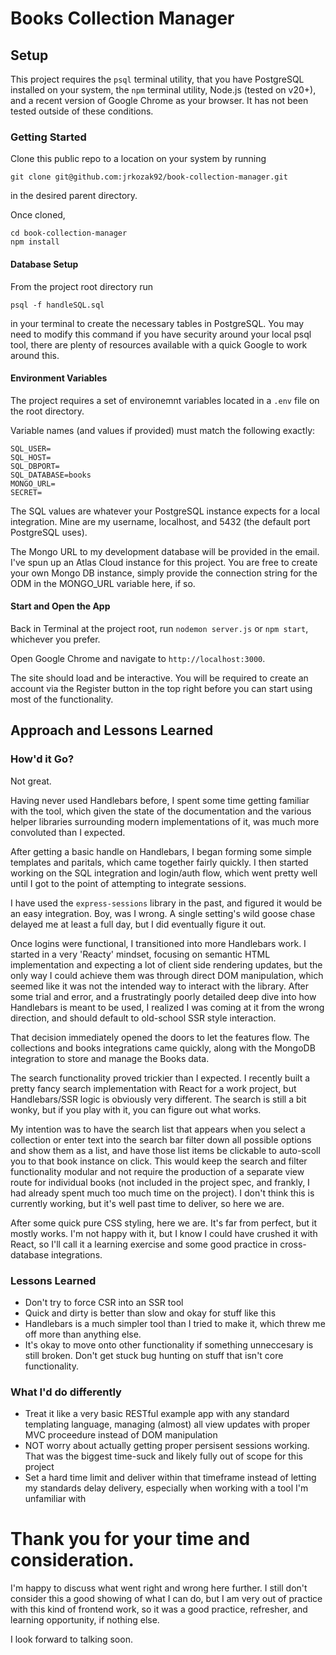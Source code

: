 # Books Collection Manager
## Setup
This project requires the ```psql``` terminal utility, that you have PostgreSQL installed on your system, the ```npm``` terminal utility, Node.js (tested on v20+), and a recent version of Google Chrome as your browser. It has not been tested outside of these conditions.

### Getting Started
Clone this public repo to a location on your system by running 
```
git clone git@github.com:jrkozak92/book-collection-manager.git
```
in the desired parent directory.

Once cloned, 
```
cd book-collection-manager
npm install
```

#### Database Setup
From the project root directory run 
```
psql -f handleSQL.sql
```
in your terminal to create the necessary tables in PostgreSQL. You may need to modify this command if you have security around your local psql tool, there are plenty of resources available with a quick Google to work around this.

#### Environment Variables
The project requires a set of environemnt variables located in a ```.env``` file on the root directory.

Variable names (and values if provided) must match the following exactly:
```
SQL_USER=
SQL_HOST=
SQL_DBPORT=
SQL_DATABASE=books
MONGO_URL=
SECRET=
```

The SQL values are whatever your PostgreSQL instance expects for a local integration. Mine are my username, localhost, and 5432 (the default port PostgreSQL uses).

The Mongo URL to my development database will be provided in the email. I've spun up an Atlas Cloud instance for this project. You are free to create your own Mongo DB instance, simply provide the connection string for the ODM in the MONGO_URL variable here, if so.

#### Start and Open the App
Back in Terminal at the project root, run ```nodemon server.js``` or ```npm start```, whichever you prefer.

Open Google Chrome and navigate to ```http://localhost:3000```.

The site should load and be interactive. You will be required to create an account via the Register button in the top right before you can start using most of the functionality. 

## Approach and Lessons Learned
### How'd it Go?
Not great.

Having never used Handlebars before, I spent some time getting familiar with the tool, which given the state of the documentation and the various helper libraries surrounding modern implementations of it, was much more convoluted than I expected.

After getting a basic handle on Handlebars, I began forming some simple templates and paritals, which came together fairly quickly. I then started working on the SQL integration and login/auth flow, which went pretty well until I got to the point of attempting to integrate sessions.

I have used the ```express-sessions``` library in the past, and figured it would be an easy integration. Boy, was I wrong. A single setting's wild goose chase delayed me at least a full day, but I did eventually figure it out. 

Once logins were functional, I transitioned into more Handlebars work. I started in a very 'Reacty' mindset, focusing on semantic HTML implementation and expecting a lot of client side rendering updates, but the only way I could achieve them was through direct DOM manipulation, which seemed like it was not the intended way to interact with the library. After some trial and error, and a frustratingly poorly detailed deep dive into how Handlebars is meant to be used, I realized I was coming at it from the wrong direction, and should default to old-school SSR style interaction.

That decision immediately opened the doors to let the features flow. The collections and books integrations came quickly, along with the MongoDB integration to store and manage the Books data.

The search functionality proved trickier than I expected. I recently built a pretty fancy search implementation with React for a work project, but Handlebars/SSR logic is obviously very different. The search is still a bit wonky, but if you play with it, you can figure out what works.

My intention was to have the search list that appears when you select a collection or enter text into the search bar filter down all possible options and show them as a list, and have those list items be clickable to auto-scoll you to that book instance on click. This would keep the search and filter functionality modular and not require the production of a separate view route for individual books (not included in the project spec, and frankly, I had already spent much too much time on the project). I don't think this is currently working, but it's well past time to deliver, so here we are.

After some quick pure CSS styling, here we are. It's far from perfect, but it mostly works. I'm not happy with it, but I know I could have crushed it with React, so I'll call it a learning exercise and some good practice in cross-database integrations.

### Lessons Learned
- Don't try to force CSR into an SSR tool
- Quick and dirty is better than slow and okay for stuff like this
- Handlebars is a much simpler tool than I tried to make it, which threw me off more than anything else.
- It's okay to move onto other functionality if something unneccesary is still broken. Don't get stuck bug hunting on stuff that isn't core functionality.

### What I'd do differently
- Treat it like a very basic RESTful example app with any standard templating language, managing (almost) all view updates with proper MVC proceedure instead of DOM manipulation
- NOT worry about actually getting proper persisent sessions working. That was the biggest time-suck and likely fully out of scope for this project
- Set a hard time limit and deliver within that timeframe instead of letting my standards delay delivery, especially when working with a tool I'm unfamiliar with
 
# Thank you for your time and consideration.
I'm happy to discuss what went right and wrong here further. I still don't consider this a good showing of what I can do, but I am very out of practice with this kind of frontend work, so it was a good practice, refresher, and learning opportunity, if nothing else.

I look forward to talking soon.